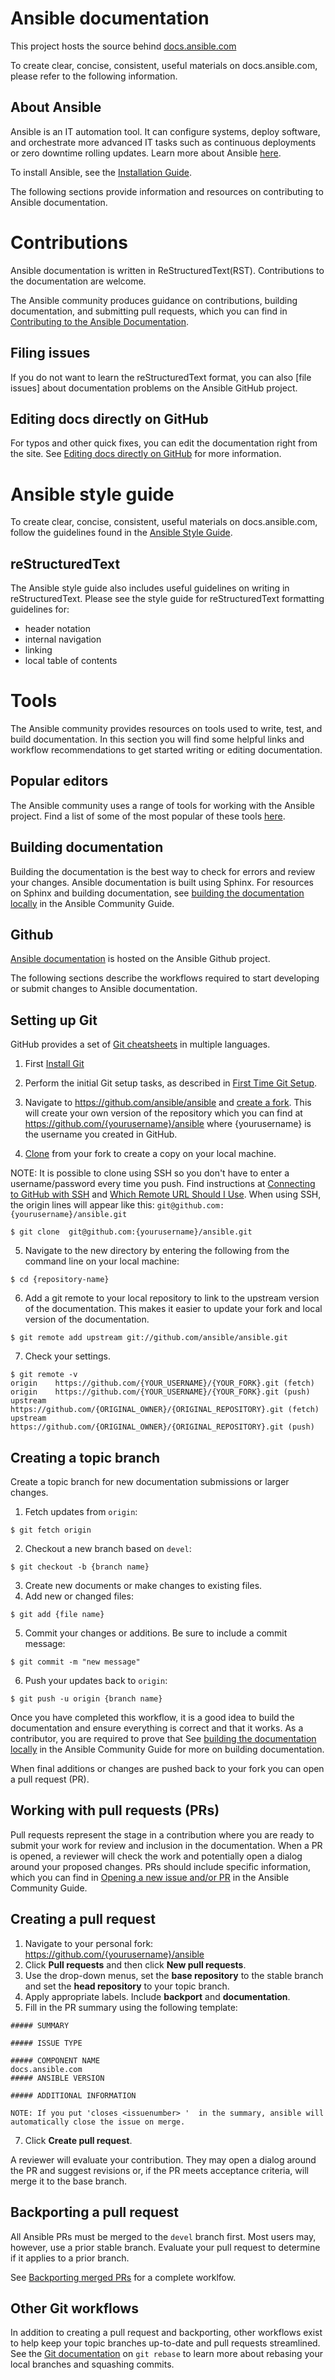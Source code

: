 Ansible documentation
=====================

This project hosts the source behind [docs.ansible.com](https://docs.ansible.com/)

To create clear, concise, consistent, useful materials on docs.ansible.com, please refer to the following information.


About Ansible
-------------
Ansible is an IT automation tool. It can configure systems, deploy software, and orchestrate more advanced IT tasks such as continuous deployments or zero downtime rolling updates. Learn more about Ansible [here](https://docs.ansible.com/ansible/latest/index.html).

To install Ansible, see the [Installation Guide](https://docs.ansible.com/ansible/latest/installation_guide/intro_installation.html).

The following sections provide information and resources on contributing to Ansible documentation.

Contributions
=============
Ansible documentation is written in ReStructuredText(RST). Contributions to the documentation are welcome.

The Ansible community produces guidance on contributions, building documentation, and submitting pull requests, which you can find in [Contributing to the Ansible Documentation](https://docs.ansible.com/ansible/latest/community/documentation_contributions.html).

Filing issues
-------------
If you do not want to learn the reStructuredText format, you can also [file issues] about documentation problems on the Ansible GitHub project.

Editing docs directly on GitHub
-------------------------------
For typos and other quick fixes, you can edit the documentation right from the site. See [Editing docs directly on GitHub](https://docs.ansible.com/ansible/devel/community/documentation_contributions.html#editing-docs-directly-on-github) for more information.

Ansible style guide
===================

To create clear, concise, consistent, useful materials on docs.ansible.com, follow the guidelines found in the [Ansible Style Guide](https://docs.ansible.com/ansible/latest/dev_guide/style_guide/index.html#linguistic-guidelines).

reStructuredText
----------------
The Ansible style guide also includes useful guidelines on writing in reStructuredText. Please see the style guide for reStructuredText formatting guidelines for:
* header notation
* internal navigation
* linking
* local table of contents


Tools
=====

The Ansible community provides resources on tools used to write, test, and build documentation. In this section you will find some helpful links and workflow recommendations to get started writing or editing documentation.

Popular editors
---------------
The Ansible community uses a range of tools for working with the Ansible project. Find a list of some of the most popular of these tools [here](https://docs.ansible.com/ansible/latest/community/other_tools_and_programs.html#popular-editors).

Building documentation
----------------------
Building the documentation is the best way to check for errors and review your changes. Ansible documentation is built using Sphinx. For resources on Sphinx and building documentation, see [building the documentation locally](https://docs.ansible.com/ansible/latest/community/documentation_contributions.html#building-the-documentation-locally) in the Ansible Community Guide.

Github
------
[Ansible documentation](https://github.com/ansible/ansible/tree/devel/docs/docsite) is hosted on the Ansible Github project.

The following sections describe the workflows required to start developing or submit changes to Ansible documentation.


## Setting up Git


GitHub provides a set of [Git cheatsheets](https://github.github.com/training-kit/) in multiple languages.

1. First [Install Git](https://help.github.com/en/articles/set-up-git)

2. Perform the initial Git setup tasks, as described in [First Time Git Setup](link:https://git-scm.com/book/en/v2/Getting-Started-First-Time-Git-Setup).

3. Navigate to https://github.com/ansible/ansible and [create a fork](https://help.github.com/en/articles/fork-a-repo). This will create your own version of the repository which you can find at https://github.com/{yourusername}/ansible where {yourusername} is the username you created in GitHub.

4. [Clone](https://help.github.com/en/articles/cloning-a-repository) from your fork to create a copy on your local machine.

  NOTE: It is possible to clone using SSH so you don't have to enter a username/password every time you push. Find instructions at [Connecting to GitHub with SSH](https://help.github.com/articles/connecting-to-github-with-ssh/) and [Which Remote URL Should I Use](https://help.github.com/articles/which-remote-url-should-i-use/). When using SSH, the origin lines will appear like this:
`git@github.com:{yourusername}/ansible.git`


```
$ git clone  git@github.com:{yourusername}/ansible.git
```

5. Navigate to the new directory by entering the following from the command line on your local machine:
```
$ cd {repository-name}
```

6. Add a git remote to your local repository to link to the upstream version of the documentation. This makes it easier to update your fork and local version of the documentation.
```
$ git remote add upstream git://github.com/ansible/ansible.git
```

7. Check your settings.
```
$ git remote -v
origin    https://github.com/{YOUR_USERNAME}/{YOUR_FORK}.git (fetch)
origin    https://github.com/{YOUR_USERNAME}/{YOUR_FORK}.git (push)
upstream  https://github.com/{ORIGINAL_OWNER}/{ORIGINAL_REPOSITORY}.git (fetch)
upstream  https://github.com/{ORIGINAL_OWNER}/{ORIGINAL_REPOSITORY}.git (push)
```

## Creating a topic branch

Create a topic branch for new documentation submissions or larger changes.

1. Fetch updates from ``origin``:
```
$ git fetch origin
```
2. Checkout a new branch based on ``devel``:
```
$ git checkout -b {branch name}
```
3. Create new documents or make changes to existing files.
4. Add new or changed files:
```
$ git add {file name}
```
5. Commit your changes or additions. Be sure to include a commit message:
```
$ git commit -m "new message"
```
6. Push your updates back to `origin`:
```
$ git push -u origin {branch name}
```

Once you have completed this workflow, it is a good idea to build the documentation and ensure everything is correct and that it works. As a contributor, you are required to prove that See [building the documentation locally](https://docs.ansible.com/ansible/latest/community/documentation_contributions.html#building-the-documentation-locally) in the Ansible Community Guide for more on building documentation.


When final additions or changes are pushed back to your fork you can open a pull request (PR).


Working with pull requests (PRs)
--------------------------------
Pull requests represent the stage in a contribution where you are ready to submit your work for review and inclusion in the documentation. When a PR is opened, a reviewer will check the work and potentially open a dialog around your proposed changes. PRs should include specific information, which you can find in [Opening a new issue and/or PR](https://docs.ansible.com/ansible/latest/community/documentation_contributions.html#opening-a-new-issue-and-or-pr) in the Ansible Community Guide.

## Creating a pull request
1. Navigate to your personal fork: https://github.com/{yourusername}/ansible
2. Click **Pull requests** and then click **New pull requests**.
3. Use the drop-down menus, set the **base repository** to the stable branch and set the **head repository** to your topic branch.
4. Apply appropriate labels. Include **backport** and **documentation**.
6. Fill in the PR summary using the following template:

```
##### SUMMARY

##### ISSUE TYPE

##### COMPONENT NAME
docs.ansible.com
##### ANSIBLE VERSION

##### ADDITIONAL INFORMATION

NOTE: If you put 'closes <issuenumber> '  in the summary, ansible will automatically close the issue on merge.
```
7. Click **Create pull request**.


A reviewer will evaluate your contribution. They may open a dialog around the PR and suggest revisions or, if the PR meets acceptance criteria, will merge it to the base branch.

## Backporting a pull request

All Ansible PRs must be merged to the `devel` branch first. Most users may, however, use a prior stable branch. Evaluate your pull request to determine if it applies to a prior branch.  

See [Backporting merged PRs](https://docs.ansible.com/ansible/devel/community/development_process.html?highlight=backport#backporting-merged-prs) for a complete worklfow.

## Other Git workflows

In addition to creating a pull request and backporting, other workflows exist to help keep your topic branches up-to-date and pull requests streamlined. See the [Git documentation](https://git-scm.com/doc) on `git rebase` to learn more about rebasing your local branches and squashing commits.
